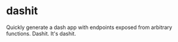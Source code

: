 # dashit

Quickly generate a dash app with endpoints exposed from arbitrary functions. Dashit. It's dashit.